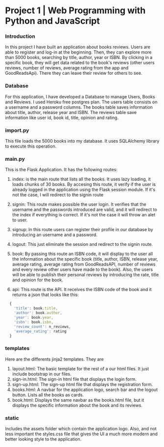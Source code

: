 # Project 1 | Web Programming with Python and JavaScript

### Introduction

In this project I have built an application about books reviews. Users are able to register and log-in at the beginning. Then, they can explore more than 5000 books, searching by title, author, year or ISBN. By clicking in a specific book, they will get data related to the book's reviews (other users reviews, number of reviews, average rating from the app and GoodReadsApi). There they can leave their review for others to see.

### Database

For this application, I have developed a Database to manage Users, Books and Reviews. I used Heroku free postgres plan. The users table consists on a username and a password columns. The books table saves information about title, author, release year and ISBN. The reviews table save information like user id, book id, title, opinion and rating.

### import.py

This file loads the 5000 books into my database. It uses SQLAlchemy library to execute this operation.

### main.py

This is the Flask Application. It has the following routes:

1. index: is the main route that lists all the books. It uses lazy loading, it loads chunks of 30 books. By accesing this route, it verify if the user is already logged in the application using the Flask session module. If it's not the case, I will redirect to the signin route

2. signin: This route makes possible the user login. It verifies that the username and the passwords introduced are valid, and it will redirect to the index if everything is correct. If it's not the case it will throw an alet to user.

3. signup: In this route users can register their profile in our database by introducing an username and a password.

4. logout: This just eliminate the session and redirect to the signin route.

5. book: By passing this route an ISBN code, it will display to the user all the information about the specific book (title, author, ISBN, release year, average rating, average rating from GoodReadsAPI, number of reviews and every review other users have made to the book). Also, the users will be able to publish their personal reviews by introducing the rate, title and opinion for the book.

6. api: This route is the API. It receives the ISBN code of the book and it returns a json that looks like this:


```javascript
  {
    'title': book.title,
    'author': book.author,
    'year': book.year,
    'isbn': book.isbn,
    'review_count': n_reviews,
    'average_rating': rating
  }
```

### templates

Here are the differents jinja2 templates. They are

1. layout.html: The basic template for the rest of a our html files. It just include bootstrap in our files.
2. sign-in.html: The sign-in html file that displays the login form.
3. sign-up.html: The sign-up html file that displays the registration form.
4. books.html: A navbar for the application logo, search bar and the logout button. Lists all the books as cards.
5. book.html: Displays the same navbar as the books.html file, but it displays the specific information about the book and its reviews.

### static

Includes the assets folder which contain the application logo. Also, and not less important the styles.css file that gives the UI a much more modern and better looking style to the application.

